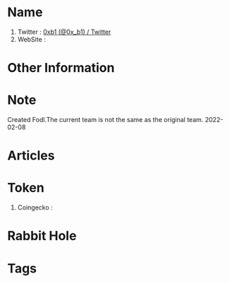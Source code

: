 # Name
1. Twitter : [0xb1 (@0x_b1) / Twitter](https://twitter.com/0x_b1)
2. WebSite : 

# Other Information


# Note 
Created Fodl.The current team is not the same as the original team.
2022-02-08

# Articles

# Token 
1. Coingecko : 

# Rabbit Hole


# Tags


